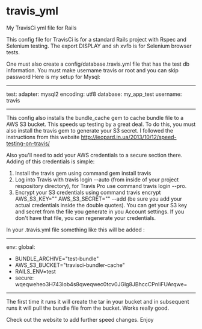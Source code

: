 travis_yml
==========

My TravisCi yml file for Rails

This config file for TravisCi is for a standard Rails project with Rspec and Selenium testing. The export DISPLAY and sh xvfb is for Selenium browser tests. 

One must also create a config/database.travis.yml file that has the test db information. You must make username travis or root and you can skip password Here is my setup for Mysql:

---
  test:
    adapter: mysql2
    encoding: utf8
    database: my_app_test
    username: travis
    
---

This config also installs the bundle_cache gem to cache bundle file to a AWS S3 bucket. This speeds up testing by a great deal. 
To do this, you must also install the travis gem to generate your S3 secret.
I followed the instructions from this website
http://leopard.in.ua/2013/10/12/speed-testing-on-travis/

Also you'll need to add your AWS credentials to a secure section there. Adding of this credentials is simple:

1. Install the travis gem using command gem install travis
2. Log into Travis with travis login --auto (from inside of your project respository directory), for Travis Pro use command travis login --pro.
3. Encrypt your S3 credentials using command travis encrypt AWS_S3_KEY="" AWS_S3_SECRET="" --add (be sure you add your actual credentials inside the double quotes). You can get your S3 key and secret from the file you generate in you Account settings. If you don't have that file, you can regenerate your credentials.

In your .travis.yml file something like this will be added :

---
env:
  global:
  - BUNDLE_ARCHIVE="test-bundle"
  - AWS_S3_BUCKET="travisci-bundler-cache"
  - RAILS_ENV=test
  - secure: wqeqweheo3H743Iob4s8qweqwec0tcv0JGlg8JBhccCPnIiFUArqwe=
---

The first time it runs it will create the tar in your bucket and in subsequent runs it will pull the bundle file from the bucket. Works really good.

Check out the website to add further speed changes.
Enjoy
